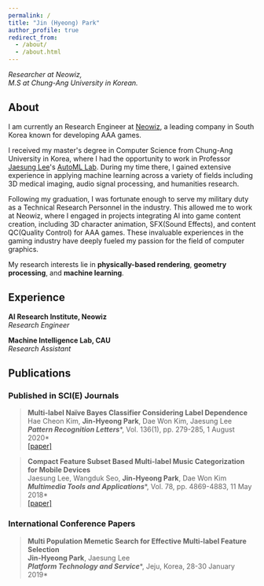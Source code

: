 ```yaml
---
permalink: /
title: "Jin (Hyeong) Park"
author_profile: true
redirect_from: 
  - /about/
  - /about.html
---
```

*Researcher at Neowiz,*  
*M.S at Chung-Ang University in Korean.*

About
---
I am currently an Research Engineer at [Neowiz](https://www.neowiz.com/), a leading company in South Korea known for developing AAA games.

I received my master's degree in Computer Science from Chung-Ang University in Korea, where I had the opportunity to work in Professor [Jaesung Lee](https://scholar.google.co.kr/citations?user=WgfyWHkAAAAJ&hl=ko)'s [AutoML Lab](http://ml.cau.ac.kr/). During my time there, I gained extensive experience in applying machine learning across a variety of fields including 3D medical imaging, audio signal processing, and humanities research.

Following my graduation, I was fortunate enough to serve my military duty as a Technical Research Personnel in the industry. This allowed me to work at Neowiz, where I engaged in projects integrating AI into game content creation, including 3D character animation, SFX(Sound Effects), and content QC(Quality Control) for AAA games. These invaluable experiences in the gaming industry have deeply fueled my passion for the field of computer graphics.

My research interests lie in **physically-based rendering**, **geometry processing**, and **machine learning**.

Experience
---
**AI Research Institute, Neowiz**  
*Research Engineer*

**Machine Intelligence Lab, CAU**  
*Research Assistant*

Publications
---
### Published in SCI(E) Journals
> **Multi-label Naïve Bayes Classifier Considering Label Dependence**  
> Hae Cheon Kim, **Jin-Hyeong Park**, Dae Won Kim, Jaesung Lee  
> ***Pattern Recognition Letters****, Vol. 136(1), pp. 279-285, 1 August 2020*  
> [[paper]](http://academicpages.github.io/files/paper1.pdf)

> **Compact Feature Subset Based Multi-label Music Categorization for Mobile Devices**  
> Jaesung Lee, Wangduk Seo, **Jin-Hyeong Park**, Dae Won Kim    
> ***Multimedia Tools and Applications****, Vol. 78, pp. 4869-4883, 11 May 2018*  
> [[paper]](http://academicpages.github.io/files/paper2.pdf)


### International Conference Papers  
> **Multi Population Memetic Search for Effective Multi-label Feature Selection**  
> **Jin-Hyeong Park**, Jaesung Lee  
> ***Platform Technology and Service****, Jeju, Korea, 28-30 January 2019*  
